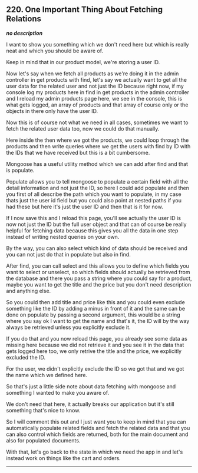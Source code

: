 ## 220. One Important Thing About Fetching Relations

<strong><em>no description</em></strong>

I want to show you something which we don't need here but which is really neat
and which you should be aware of. 

Keep in mind that in our product model, we're storing a user ID. 

Now let's say when we fetch all products as we're doing it in the admin
controller in get products with find, let's say we actually want to get all the
user data for the related user and not just the ID because right now, if my
console log my products here in find in get products in the admin controller and
I reload my admin products page here, we see in the console, this is what gets
logged, an array of products and that array of course only or the objects in
there only have the user ID. 

Now this is of course not what we need in all cases, sometimes we want to fetch
the related user data too, now we could do that manually. 

Here inside the then where we got the products, we could loop through the
products and then write queries where we get the users with find by ID with the
IDs that we have received but this is a bit cumbersome. 

Mongoose has a useful utility method which we can add after find and that is
populate. 

Populate allows you to tell mongoose to populate a certain field with all the
detail information and not just the ID, so here I could add populate and then
you first of all describe the path which you want to populate, in my case thats
just the user id field but you could also point at nested paths if you had these
but here it's just the user ID and then that is it for now. 

If I now save this and I reload this page, you'll see actually the user ID is
now not just the ID but the full user object and that can of course be really
helpful for fetching data because this gives you all the data in one step
instead of writing nested queries on your own. 

By the way, you can also select which kind of data should be received and you
can not just do that in populate but also in find. 

After find, you can call select and this allows you to define which fields you
want to select or unselect, so which fields should actually be retrieved from
the database and there you pass a string where you could say for a product,
maybe you want to get the title and the price but you don't need description and
anything else. 

So you could then add title and price like this and you could even exclude
something like the ID by adding a minus in front of it and the same can be done
on populate by passing a second argument, this would be a string where you say
ok I want to get the name and that's it, the ID will by the way always be
retrieved unless you explicitly exclude it. 

If you do that and you now reload this page,  you already see some data as
missing here because we did not retrieve it and you see it in the data that gets
logged here too, we only retrive the title and the price, we explicitly excluded
the ID. 

For the user, we didn't explicitly exclude the ID so we got that and we got the
name which we defined here. 

So that's just a little side note about data fetching with mongoose and
something I wanted to make you aware of. 

We don't need that here, it actually breaks our application but it's still
something that's nice to know. 

So I will comment this out and I just want you to keep in mind that you can
automatically populate related fields and fetch the related data and that you
can also control which fields are returned, both for the main document and also
for populated documents. 

With that, let's go back to the state in which we need the app in and let's
instead work on things like the cart and orders. 

---